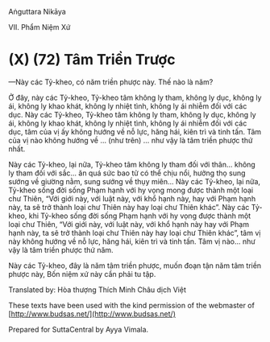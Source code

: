 Aṅguttara Nikāya

VII. Phẩm Niệm Xứ

# (X) (72) Tâm Triền Trược

—Này các Tỷ-kheo, có năm triền phược này. Thế nào là năm?

Ở đây, này các Tỷ-kheo, Tỷ-kheo tâm không ly tham, không ly dục, không ly ái, không ly khao khát, không ly nhiệt tình, không ly ái nhiễm đối với các dục. Này các Tỷ-kheo, Tỷ-kheo tâm không ly tham, không ly dục, không ly ái, không ly khao khát, không ly nhiệt tình, không ly ái nhiễm đối với các dục, tâm của vị ấy không hướng về nỗ lực, hăng hái, kiên trì và tinh tấn. Tâm của vị nào không hướng về … (như trên) … như vậy là tâm triền phược thứ nhất.

Này các Tỷ-kheo, lại nữa, Tỷ-kheo tâm không ly tham đối với thân... không ly tham đối với sắc... ăn quá sức bao tử có thể chịu nổi, hưởng thọ sung sướng về giường nằm, sung sướng về thụy miên... Này các Tỷ-kheo, lại nữa, Tỷ-kheo sống đời sống Phạm hạnh với hy vọng mong được thành một loại chư Thiên, “Với giới này, với luật này, với khổ hạnh này, hay với Phạm hạnh này, ta sẽ trở thành loại chư Thiên này hay loại chư Thiên khác”. Này các Tỷ-kheo, khi Tỷ-kheo sống đời sống Phạm hạnh với hy vọng được thành một loại chư Thiên, “Với giới này, với luật này, với khổ hạnh này hay với Phạm hạnh này, ta sẽ trở thành loại chư Thiên này hay loại chư Thiên khác”, tâm vị này không hướng về nỗ lực, hăng hái, kiên trì và tinh tấn. Tâm vị nào... như vậy là tâm triền phược thứ năm.

Này các Tỷ-kheo, đây là năm tâm triền phược, muốn đoạn tận năm tâm triền phược này, Bốn niệm xứ này cần phải tu tập.

Translated by: Hòa thượng Thích Minh Châu dịch Việt

These texts have been used with the kind permission of the webmaster of [http://www.budsas.net/](http://www.budsas.net/)

Prepared for SuttaCentral by Ayya Vimala.